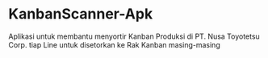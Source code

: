 # KanbanScanner-Apk
Aplikasi untuk membantu menyortir Kanban Produksi di PT. Nusa Toyotetsu Corp. tiap Line untuk disetorkan ke Rak Kanban masing-masing
